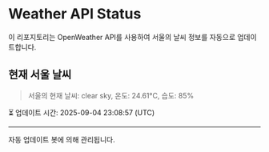 
# Weather API Status

이 리포지토리는 OpenWeather API를 사용하여 서울의 날씨 정보를 자동으로 업데이트합니다.

## 현재 서울 날씨
> 서울의 현재 날씨: clear sky, 온도: 24.61°C, 습도: 85%

⏳ 업데이트 시간: 2025-09-04 23:08:57 (UTC)

---
자동 업데이트 봇에 의해 관리됩니다.
